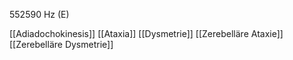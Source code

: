 552590 Hz (E)

[[Adiadochokinesis]]
[[Ataxia]]
[[Dysmetrie]]
[[Zerebelläre Ataxie]]
[[Zerebelläre Dysmetrie]]